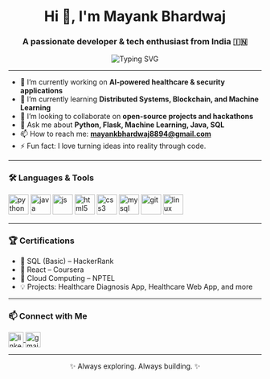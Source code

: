 <h1 align="center">Hi 👋, I'm Mayank Bhardwaj</h1>
<h3 align="center">A passionate developer & tech enthusiast from India 🇮🇳</h3>



<p align="center">
  <img src="https://readme-typing-svg.demolab.com?font=Fira+Code&weight=500&pause=1000&center=true&width=435&lines=Full+Stack+Developer;AI+Enthusiast;Tech+Explorer;Always+Learning+Something+New" alt="Typing SVG" />
</p>

---

- 🔭 I’m currently working on **AI-powered healthcare & security applications**
- 🌱 I’m currently learning **Distributed Systems, Blockchain, and Machine Learning**
- 👯 I’m looking to collaborate on **open-source projects and hackathons**
- 💬 Ask me about **Python, Flask, Machine Learning, Java, SQL**
- 📫 How to reach me: **mayankbhardwaj8894@gmail.com**
- ⚡ Fun fact: I love turning ideas into reality through code.

---

### 🛠️ Languages & Tools

<p align="left">
  <img src="https://cdn.jsdelivr.net/gh/devicons/devicon/icons/python/python-original.svg" alt="python" width="40" height="40"/>
  <img src="https://cdn.jsdelivr.net/gh/devicons/devicon/icons/java/java-original.svg" alt="java" width="40" height="40"/>
  <img src="https://cdn.jsdelivr.net/gh/devicons/devicon/icons/javascript/javascript-original.svg" alt="js" width="40" height="40"/>
  <img src="https://cdn.jsdelivr.net/gh/devicons/devicon/icons/html5/html5-original.svg" alt="html5" width="40" height="40"/>
  <img src="https://cdn.jsdelivr.net/gh/devicons/devicon/icons/css3/css3-original.svg" alt="css3" width="40" height="40"/>
  <img src="https://cdn.jsdelivr.net/gh/devicons/devicon/icons/mysql/mysql-original.svg" alt="mysql" width="40" height="40"/>
  <img src="https://cdn.jsdelivr.net/gh/devicons/devicon/icons/git/git-original.svg" alt="git" width="40" height="40"/>
  <img src="https://cdn.jsdelivr.net/gh/devicons/devicon/icons/linux/linux-original.svg" alt="linux" width="40" height="40"/>
</p>

---

### 🏆 Certifications

- 🥇 SQL (Basic) – HackerRank
- 🥈 React – Coursera
- 🧠 Cloud Computing – NPTEL
- 💡 Projects: Healthcare Diagnosis App, Healthcare Web App, and more

---

### 📫 Connect with Me

<p align="left">
  <a href="https://www.linkedin.com/in/mayankbhardwaj/" target="blank">
    <img align="center" src="https://cdn.jsdelivr.net/gh/devicons/devicon/icons/linkedin/linkedin-original.svg" alt="linkedin" height="30" width="30" />
  </a>
  <a href="mailto:mayankbhardwaj8894@gmail.com">
    <img align="center" src="https://cdn.jsdelivr.net/gh/devicons/devicon/icons/google/google-original.svg" alt="gmail" height="30" width="30" />
  </a>
</p>

---

<p align="center">✨ Always exploring. Always building. ✨</p>
